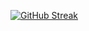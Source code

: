 [![GitHub Streak](https://streak-stats.demolab.com/?user=beenukahettiarachchi&theme=dark)](https://git.io/streak-stats)